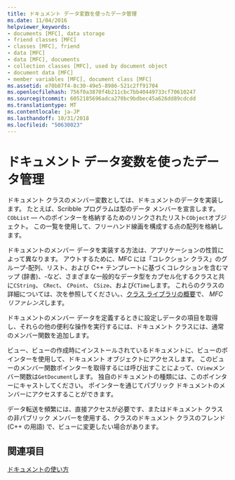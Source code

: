 ```yaml
---
title: ドキュメント データ変数を使ったデータ管理
ms.date: 11/04/2016
helpviewer_keywords:
- documents [MFC], data storage
- friend classes [MFC]
- classes [MFC], friend
- data [MFC]
- data [MFC], documents
- collection classes [MFC], used by document object
- document data [MFC]
- member variables [MFC], document class [MFC]
ms.assetid: e70b87f4-8c30-49e5-8986-521c2ff91704
ms.openlocfilehash: 756f0a3870f4b211cbc7bb40449733cf70610247
ms.sourcegitcommit: 6052185696adca270bc9bdbec45a626dd89cdcdd
ms.translationtype: MT
ms.contentlocale: ja-JP
ms.lasthandoff: 10/31/2018
ms.locfileid: "50630023"
---
```

# <a name="managing-data-with-document-data-variables"></a>ドキュメント データ変数を使ったデータ管理

ドキュメント クラスのメンバー変数としては、ドキュメントのデータを実装します。 たとえば、Scribble プログラムは型のデータ メンバーを宣言します。 `CObList` — へのポインターを格納するためのリンクされたリスト`CObject`オブジェクト。 この一覧を使用して、フリーハンド線画を構成する点の配列を格納します。

ドキュメントのメンバー データを実装する方法は、アプリケーションの性質によって異なります。 アウトするために、MFC には「コレクション クラス」のグループ-配列、リスト、および C++ テンプレートに基づくコレクションを含むマップ (辞書)、-など、さまざまな一般的なデータ型をカプセル化するクラスと共に`CString`、 `CRect`、 `CPoint`、 `CSize`、および`CTime`します。 これらのクラスの詳細については、次を参照してください。、[クラス ライブラリの概要](../mfc/class-library-overview.md)で、 *MFC リファレンス*します。

ドキュメントのメンバー データを定義するときに設定しデータの項目を取得し、それらの他の便利な操作を実行するには、ドキュメント クラスには、通常のメンバー関数を追加します。

ビュー、ビューの作成時にインストールされているドキュメントに、ビューのポインターを使用して、ドキュメント オブジェクトにアクセスします。 このビューのメンバー関数ポインターを取得するには呼び出すことによって、`CView`メンバー関数は`GetDocument`します。 独自のドキュメントの種類には、このポインターにキャストしてください。 ポインターを通じてパブリック ドキュメントのメンバーにアクセスすることができます。

データ転送を頻繁には、直接アクセスが必要です、またはドキュメント クラスの非パブリック メンバーを使用する、クラスのドキュメント クラスのフレンド (C++ の用語) で、ビューに変更したい場合があります。

## <a name="see-also"></a>関連項目

[ドキュメントの使い方](../mfc/using-documents.md)

